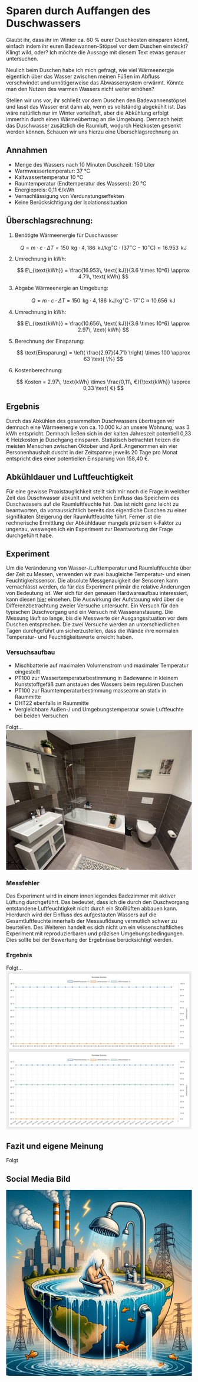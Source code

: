 # Sparen durch Auffangen des Duschwassers

Glaubt ihr, dass ihr im Winter ca. 60 % eurer Duschkosten einsparen könnt, einfach indem ihr euren Badewannen-Stöpsel vor dem Duschen einsteckt? Klingt wild, oder? Ich möchte die Aussage mit diesem Text etwas genauer untersuchen.

Neulich beim Duschen habe ich mich gefragt, wie viel Wärmeenergie eigentlich über das Wasser zwischen meinen Füßen im Abfluss verschwindet und unnötigerweise das Abwassersystem erwärmt. Könnte man den Nutzen des warmen Wassers nicht weiter erhöhen?

Stellen wir uns vor, ihr schließt vor dem Duschen den Badewannenstöpsel und lasst das Wasser erst dann ab, wenn es vollständig abgekühlt ist. Das wäre natürlich nur im Winter vorteilhaft, aber die Abkühlung erfolgt immerhin durch einen Wärmeübertrag an die Umgebung. Demnach heizt das Duschwasser zusätzlich die Raumluft, wodurch Heizkosten gesenkt werden können. Schauen wir uns hierzu eine Überschlagsrechnung an.

## Annahmen

- Menge des Wassers nach 10 Minuten Duschzeit: 150 Liter
- Warmwassertemperatur: 37 °C
- Kaltwassertemperatur 10 °C
- Raumtemperatur (Endtemperatur des Wassers): 20 °C
- Energiepreis: 0,11 €/kWh
- Vernachlässigung von Verdunstungseffekten
- Keine Berücksichtigung der Isolationssituation

## Überschlagsrechnung:

1. Benötigte Wärmeenergie für Duschwasser

   $$ Q = m \cdot c \cdot \Delta T = 150\, \text{ kg} \cdot 4,186\, \text{ kJ/kg}^\circ\text{C} \cdot (37^\circ\text{C} - 10^\circ\text{C}) \approx 16.953\, \text{ kJ} $$

   <!-- Leerzeile -->

2. Umrechnung in kWh:

   $$ E\_{\text{kWh}} = \frac{16.953\, \text{ kJ}}{3.6 \times 10^6} \approx 4.71\, \text{ kWh} $$

   <!-- Leerzeile -->

3. Abgabe Wärmeenergie an Umgebung:

   $$ Q = m \cdot c \cdot \Delta T = 150\, \text{ kg} \cdot 4,186\, \text{ kJ/kg}^\circ\text{C} \cdot 17^\circ\text{C} \approx 10.656\, \text{ kJ} $$

   <!-- Leerzeile -->

4. Umrechnung in kWh:

   $$ E\_{\text{kWh}} = \frac{10.656\, \text{ kJ}}{3.6 \times 10^6} \approx 2.97\, \text{ kWh} $$

   <!-- Leerzeile -->

5. Berechnung der Einsparung:

   $$ \text{Einsparung} = \left( \frac{2.97}{4.71} \right) \times 100 \approx 63 \text{ \%} $$

   <!-- Leerzeile -->

6. Kostenberechnung:

   $$ Kosten = 2.97\, \text{kWh} \times \frac{0,11\, €}{\text{kWh}} \approx 0,33 \text{ €} $$

   <!-- Leerzeile -->

## Ergebnis

Durch das Abkühlen des gesammelten Duschwassers übertragen wir demnach eine Wärmeenergie von ca. 10.000 kJ an unsere Wohnung, was 3 kWh entspricht. Demnach ließen sich in der kalten Jahreszeit potentiell 0,33 € Heizkosten je Duschgang einsparen. Statistisch betrachtet heizen die meisten Menschen zwischen Oktober und April. Angenommen ein vier Personenhaushalt duscht in der Zeitspanne jeweils 20 Tage pro Monat entspricht dies einer potentiellen Einsparung von 158,40 €.

## Abkühldauer und Luftfeuchtigkeit

Für eine gewisse Praxistauglichkeit stellt sich mir noch die Frage in welcher Zeit das Duschwasser abkühlt und welchen Einfluss das Speichern des Duschwassers auf die Raumluftfeuchte hat. Das ist nicht ganz leicht zu beantworten, da vorraussichtlich bereits das eigentliche Duschen zu einer signifikaten Steigerung der Raumluftfeuchte führt. Ferner ist die rechnerische Ermittlung der Abkühldauer mangels präzisem k-Faktor zu ungenau, weswegen ich ein Experiment zur Beantwortung der Frage durchgeführt habe.

## Experiment

Um die Veränderung von Wasser-/Lufttemperatur und Raumluftfeuchte über der Zeit zu Messen, verwenden wir zwei baugleiche Temperatur- und einen Feuchtigkeitssensor. Die absolute Messgenauigkeit der Sensoren kann vernachlässt werden, da für das Experiment primär die relative Änderungen von Bedeutung ist. Wer sich für den genauen Hardwareaufbau interessiert, kann diesen [hier](/HARDWARE.md) einsehen. Die Auswirkung der Aufstauung wird über die Differenzbetrachtung zweier Versuche untersucht. Ein Versuch für den typischen Duschvorgang und ein Versuch mit Wasseranstauung. Die Messung läuft so lange, bis die Messwerte der Ausgangssituation vor dem Duschen entsprechen. Die zwei Versuche werden an unterschiedlichen Tagen durchgeführt um sicherzustellen, dass die Wände ihre normalen Temperatur- und Feuchtigkeitswerte erreicht haben.

### Versuchsaufbau

- Mischbatterie auf maximalen Volumenstrom und maximaler Temperatur eingestellt
- PT100 zur Wassertemperaturbestimmung in Badewanne in kleinem Kunststoffgefäß zum anstauen des Wassers beim regulären Duschen
- PT100 zur Raumtemperaturbestimmung massearm an stativ in Raummitte
- DHT22 ebenfalls in Raummitte
- Vergleichbare Außen-/ und Umgebungstemperatur sowie Luftfeuchte bei beiden Versuchen

Folgt...
![Titel](images/setup.jpg)

### Messfehler

Das Experiment wird in einem innenliegendes Badezimmer mit aktiver Lüftung durchgeführt. Das bedeutet, dass ich die durch den Duschvorgang entstandene Luftfeuchtigkeit nicht durch ein Stoßlüften abbauen kann. Hierdurch wird der Einfluss des aufgestauten Wassers auf die Gesamtluftfeuchte innerhalb der Messauflösung vermutlich schwer zu beurteilen. Des Weiteren handelt es sich nicht um ein wissenschaftliches Experiment mit reproduzierbaren und präzisen Umgebungsbedingungen. Dies sollte bei der Bewertung der Ergebnisse berücksichtigt werden.

### Ergebnis

Folgt...
![Titel](images/data.png)

## Fazit und eigene Meinung

Folgt

## Social Media Bild

![Titel](images/titelbild.webp)
